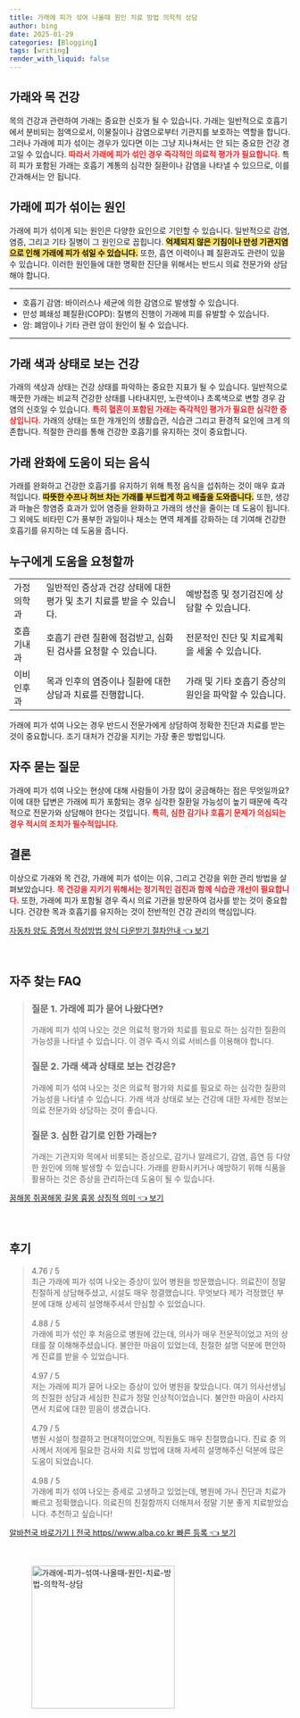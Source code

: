 ```yaml
---
title: 가래에 피가 섞여 나올때 원인 치료 방법 의학적 상담
author: bing
date: 2025-01-29
categories: [Blogging]
tags: [writing]
render_with_liquid: false
---
```



<h2 id='가래와 목 건강'>가래와 목 건강</h2>

<p>목의 건강과 관련하여 가래는 중요한 신호가 될 수 있습니다. 가래는 일반적으로 호흡기에서 분비되는 점액으로서, 이물질이나 감염으로부터 기관지를 보호하는 역할을 합니다. 그러나 가래에 피가 섞이는 경우가 있다면 이는 그냥 지나쳐서는 안 되는 중요한 건강 경고일 수 있습니다. <b><span style="color: #ee2323;">따라서 가래에 피가 섞인 경우 즉각적인 의료적 평가가 필요합니다.</span></b> 특히 피가 포함된 가래는 호흡기 계통의 심각한 질환이나 감염을 나타낼 수 있으므로, 이를 간과해서는 안 됩니다.</p>

<h2 id='가래에 피가 섞이는 원인'>가래에 피가 섞이는 원인</h2>

<p>가래에 피가 섞이게 되는 원인은 다양한 요인으로 기인할 수 있습니다. 일반적으로 감염, 염증, 그리고 기타 질병이 그 원인으로 꼽힙니다. <b><span style="background-color: #ffe066;">억제되지 않은 기침이나 만성 기관지염으로 인해 가래에 피가 섞일 수 있습니다.</span></b> 또한, 흡연 이력이나 폐 질환과도 관련이 있을 수 있습니다. 이러한 원인들에 대한 명확한 진단을 위해서는 반드시 의료 전문가와 상담해야 합니다.</p>

<hr />

<ul>
    <li>호흡기 감염: 바이러스나 세균에 의한 감염으로 발생할 수 있습니다.</li>
    <li>만성 폐쇄성 폐질환(COPD): 질병의 진행이 가래에 피를 유발할 수 있습니다.</li>
    <li>암: 폐암이나 기타 관련 암이 원인이 될 수 있습니다.</li>
</ul>

<hr />

<h2 id='가래 색과 상태로 보는 건강'>가래 색과 상태로 보는 건강</h2>

<p>가래의 색상과 상태는 건강 상태를 파악하는 중요한 지표가 될 수 있습니다. 일반적으로 깨끗한 가래는 비교적 건강한 상태를 나타내지만, 노란색이나 초록색으로 변할 경우 감염의 신호일 수 있습니다. <b><span style="color: #ee2323;">특히 혈흔이 포함된 가래는 즉각적인 평가가 필요한 심각한 증상입니다.</span></b> 가래의 상태는 또한 개개인의 생활습관, 식습관 그리고 환경적 요인에 크게 의존합니다. 적절한 관리를 통해 건강한 호흡기를 유지하는 것이 중요합니다.</p>

<h2 id='가래 완화에 도움이 되는 음식'>가래 완화에 도움이 되는 음식</h2>

<p>가래를 완화하고 건강한 호흡기를 유지하기 위해 특정 음식을 섭취하는 것이 매우 효과적입니다. <b><span style="background-color: #ffe066;">따뜻한 수프나 허브 차는 가래를 부드럽게 하고 배출을 도와줍니다.</span></b> 또한, 생강과 마늘은 항염증 효과가 있어 염증을 완화하고 가래의 생산을 줄이는 데 도움이 됩니다. 그 외에도 비타민 C가 풍부한 과일이나 채소는 면역 체계를 강화하는 데 기여해 건강한 호흡기를 유지하는 데 도움을 줍니다.</p>

<h2 id='누구에게 도움을 요청할까'>누구에게 도움을 요청할까</h2>

<table>
    <tr>
        <td>가정의학과</td>
        <td>일반적인 증상과 건강 상태에 대한 평가 및 초기 치료를 받을 수 있습니다.</td>
        <td>예방접종 및 정기검진에 상담할 수 있습니다.</td>
    </tr>
    <tr>
        <td>호흡기내과</td>
        <td>호흡기 관련 질환에 점검받고, 심화된 검사를 요청할 수 있습니다.</td>
        <td>전문적인 진단 및 치료계획을 세울 수 있습니다.</td>
    </tr>
    <tr>
        <td>이비인후과</td>
        <td>목과 인후의 염증이나 질환에 대한 상담과 치료를 진행합니다.</td>
        <td>가래 및 기타 호흡기 증상의 원인을 파악할 수 있습니다.</td>
    </tr>
</table>

<p>가래에 피가 섞여 나오는 경우 반드시 전문가에게 상담하여 정확한 진단과 치료를 받는 것이 중요합니다. 조기 대처가 건강을 지키는 가장 좋은 방법입니다.</p>

<h2 id='자주 묻는 질문'>자주 묻는 질문</h2>

<p>가래에 피가 섞여 나오는 현상에 대해 사람들이 가장 많이 궁금해하는 점은 무엇일까요? 이에 대한 답변은 가래에 피가 포함되는 경우 심각한 질환일 가능성이 높기 때문에 즉각적으로 전문가와 상담해야 한다는 것입니다. <b><span style="color: #ee2323;">특히, 심한 감기나 호흡기 문제가 의심되는 경우 적시의 조치가 필수적입니다.</span></b></p>

<h2 id='결론'>결론</h2>

<p>이상으로 가래와 목 건강, 가래에 피가 섞이는 이유, 그리고 건강을 위한 관리 방법을 살펴보았습니다. <b><span style="color: #ee2323;">목 건강을 지키기 위해서는 정기적인 검진과 함께 식습관 개선이 필요합니다.</span></b> 또한, 가래에 피가 포함될 경우 즉시 의료 기관을 방문하여 검사를 받는 것이 중요합니다. 건강한 목과 호흡기를 유지하는 것이 전반적인 건강 관리의 핵심입니다.</p>


<p><a class="click-button" title="자동차 양도 증명서 작성방법 양식 다운받기 절차안내" href="https://blackassets.github.io/posts/%EC%9E%90%EB%8F%99%EC%B0%A8-%EC%96%91%EB%8F%84-%EC%A6%9D%EB%AA%85%EC%84%9C-%EC%9E%91%EC%84%B1%EB%B0%A9%EB%B2%95-%EC%96%91%EC%8B%9D-%EB%8B%A4%EC%9A%B4%EB%B0%9B%EA%B8%B0-%EC%A0%88%EC%B0%A8%EC%95%88%EB%82%B4/" rel="dofollow">자동차 양도 증명서 작성방법 양식 다운받기 절차안내 👈 보기</a></p><br>
<h2 id='자주_찾는_FAQ'>자주 찾는 FAQ</h2>
<div itemscope="" itemtype="https://schema.org/FAQPage">
<blockquote>
<div itemscope="" itemprop="mainEntity" itemtype="https://schema.org/Question">
<h3 itemprop="name">질문 1. 가래에 피가 묻어 나왔다면?</h3>
<div itemscope="" itemprop="acceptedAnswer" itemtype="https://schema.org/Answer">
<span itemprop="text">
<p>가래에 피가 섞여 나오는 것은 의료적 평가와 치료를 필요로 하는 심각한 질환의 가능성을 나타낼 수 있습니다. 이 경우 즉시 의료 서비스를 이용해야 합니다.</p>
</span>
</div>
</div>
<div itemscope="" itemprop="mainEntity" itemtype="https://schema.org/Question">
<h3 itemprop="name">질문 2. 가래 색과 상태로 보는 건강은?</h3>
<div itemscope="" itemprop="acceptedAnswer" itemtype="https://schema.org/Answer">
<span itemprop="text">
<p>가래에 피가 섞여 나오는 것은 의료적 평가와 치료를 필요로 하는 심각한 질환의 가능성을 나타낼 수 있습니다. 가래 색과 상태로 보는 건강에 대한 자세한 정보는 의료 전문가와 상담하는 것이 좋습니다.</p>
</span>
</div>
</div>
<div itemscope="" itemprop="mainEntity" itemtype="https://schema.org/Question">
<h3 itemprop="name">질문 3. 심한 감기로 인한 가래는?</h3>
<div itemscope="" itemprop="acceptedAnswer" itemtype="https://schema.org/Answer">
<span itemprop="text">
<p>가래는 기관지와 목에서 비롯되는 증상으로, 감기나 알레르기, 감염, 흡연 등 다양한 원인에 의해 발생할 수 있습니다. 가래를 완화시키거나 예방하기 위해 식품을 활용하는 것은 증상을 관리하는데 도움이 될 수 있습니다.</p>
</span>
</div>
</div>
</blockquote>
</div>
<p><a class="click-button" title="꿈해몽 쥐꿈해몽 길몽 흉몽 상징적 의미" href="https://blackassets.github.io/posts/%EA%BF%88%ED%95%B4%EB%AA%BD-%EC%A5%90%EA%BF%88%ED%95%B4%EB%AA%BD-%EA%B8%B8%EB%AA%BD-%ED%9D%89%EB%AA%BD-%EC%83%81%EC%A7%95%EC%A0%81-%EC%9D%98%EB%AF%B8/" rel="dofollow">꿈해몽 쥐꿈해몽 길몽 흉몽 상징적 의미 👈 보기</a></p><br>
<h2 id='후기'>후기</h2>
<div itemscope itemtype="https://schema.org/Product">
  <blockquote>
  <div itemprop="review" itemscope itemtype="https://schema.org/Review">
      <div itemprop="reviewRating" itemscope itemtype="https://schema.org/Rating"> <span itemprop="ratingValue">4.76</span> / <span itemprop="bestRating">5</span> </div>
      <span itemprop="reviewBody">최근 가래에 피가 섞여 나오는 증상이 있어 병원을 방문했습니다. 의료진이 정말 친절하게 상담해주셨고, 시설도 매우 청결했습니다. 무엇보다 제가 걱정했던 부분에 대해 상세히 설명해주셔서 안심할 수 있었습니다.</span>
  </div>
  <br>
  <div itemprop="review" itemscope itemtype="https://schema.org/Review">
      <div itemprop="reviewRating" itemscope itemtype="https://schema.org/Rating"> <span itemprop="ratingValue">4.88</span> / <span itemprop="bestRating">5</span> </div>
      <span itemprop="reviewBody">가래에 피가 섞인 후 처음으로 병원에 갔는데, 의사가 매우 전문적이었고 저의 상태를 잘 이해해주셨습니다. 불안한 마음이 있었는데, 친절한 설명 덕분에 편안하게 진료를 받을 수 있었습니다.</span>
  </div>
  <br>
  <div itemprop="review" itemscope itemtype="https://schema.org/Review">
      <div itemprop="reviewRating" itemscope itemtype="https://schema.org/Rating"> <span itemprop="ratingValue">4.97</span> / <span itemprop="bestRating">5</span> </div>
      <span itemprop="reviewBody">저는 가래에 피가 묻어 나오는 증상이 있어 병원을 찾았습니다. 여기 의사선생님의 친절한 상담과 세심한 진료가 정말 인상적이었습니다. 불안한 마음이 사라지면서 치료에 대한 믿음이 생겼습니다.</span>
  </div>
  <br>
  <div itemprop="review" itemscope itemtype="https://schema.org/Review">
      <div itemprop="reviewRating" itemscope itemtype="https://schema.org/Rating"> <span itemprop="ratingValue">4.79</span> / <span itemprop="bestRating">5</span> </div>
      <span itemprop="reviewBody">병원 시설이 청결하고 현대적이었으며, 직원들도 매우 친절했습니다. 진료 중 의사께서 저에게 필요한 검사와 치료 방법에 대해 자세히 설명해주신 덕분에 많은 도움이 되었습니다.</span>
  </div>
  <br>
  <div itemprop="review" itemscope itemtype="https://schema.org/Review">
      <div itemprop="reviewRating" itemscope itemtype="https://schema.org/Rating"> <span itemprop="ratingValue">4.98</span> / <span itemprop="bestRating">5</span> </div>
      <span itemprop="reviewBody">가래에 피가 섞여 나오는 증세로 고생하고 있었는데, 병원에 가니 진단과 치료가 빠르고 정확했습니다. 의료진의 친절함까지 더해져서 정말 기분 좋게 치료받았습니다. 추천하고 싶습니다!</span>
  </div>
  </blockquote>
</div>
<p><a class="click-button" title="알바천국 바로가기ㅣ전국 https//www.alba.co.kr 빠른 등록" href="https://blackassets.github.io/posts/%EC%95%8C%EB%B0%94%EC%B2%9C%EA%B5%AD-%EB%B0%94%EB%A1%9C%EA%B0%80%EA%B8%B0%E3%85%A3%EC%A0%84%EA%B5%AD-httpswww.alba.co.kr-%EB%B9%A0%EB%A5%B8-%EB%93%B1%EB%A1%9D/" rel="dofollow">알바천국 바로가기ㅣ전국 https//www.alba.co.kr 빠른 등록 👈 보기</a></p><br>
<figure class="image"><img src="https://blackassets.github.io/assets/img/thumbnail/가래에-피가-섞여-나올때-원인-치료-방법-의학적-상담.webp" alt="가래에-피가-섞여-나올때-원인-치료-방법-의학적-상담" width="256" height="256"></figure>